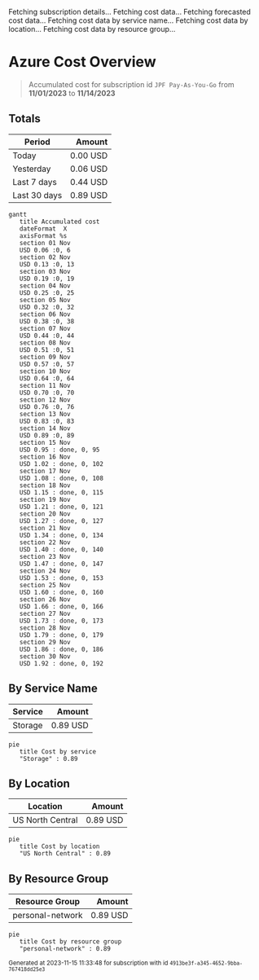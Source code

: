 Fetching subscription details...
Fetching cost data...
Fetching forecasted cost data...
Fetching cost data by service name...
Fetching cost data by location...
Fetching cost data by resource group...
# Azure Cost Overview

> Accumulated cost for subscription id `JPF Pay-As-You-Go` from **11/01/2023** to **11/14/2023**

## Totals

|Period|Amount|
|---|---:|
|Today|0.00 USD|
|Yesterday|0.06 USD|
|Last 7 days|0.44 USD|
|Last 30 days|0.89 USD|

```mermaid
gantt
   title Accumulated cost
   dateFormat  X
   axisFormat %s
   section 01 Nov
   USD 0.06 :0, 6
   section 02 Nov
   USD 0.13 :0, 13
   section 03 Nov
   USD 0.19 :0, 19
   section 04 Nov
   USD 0.25 :0, 25
   section 05 Nov
   USD 0.32 :0, 32
   section 06 Nov
   USD 0.38 :0, 38
   section 07 Nov
   USD 0.44 :0, 44
   section 08 Nov
   USD 0.51 :0, 51
   section 09 Nov
   USD 0.57 :0, 57
   section 10 Nov
   USD 0.64 :0, 64
   section 11 Nov
   USD 0.70 :0, 70
   section 12 Nov
   USD 0.76 :0, 76
   section 13 Nov
   USD 0.83 :0, 83
   section 14 Nov
   USD 0.89 :0, 89
   section 15 Nov
   USD 0.95 : done, 0, 95
   section 16 Nov
   USD 1.02 : done, 0, 102
   section 17 Nov
   USD 1.08 : done, 0, 108
   section 18 Nov
   USD 1.15 : done, 0, 115
   section 19 Nov
   USD 1.21 : done, 0, 121
   section 20 Nov
   USD 1.27 : done, 0, 127
   section 21 Nov
   USD 1.34 : done, 0, 134
   section 22 Nov
   USD 1.40 : done, 0, 140
   section 23 Nov
   USD 1.47 : done, 0, 147
   section 24 Nov
   USD 1.53 : done, 0, 153
   section 25 Nov
   USD 1.60 : done, 0, 160
   section 26 Nov
   USD 1.66 : done, 0, 166
   section 27 Nov
   USD 1.73 : done, 0, 173
   section 28 Nov
   USD 1.79 : done, 0, 179
   section 29 Nov
   USD 1.86 : done, 0, 186
   section 30 Nov
   USD 1.92 : done, 0, 192
```

## By Service Name

|Service|Amount|
|---|---:|
|Storage|0.89 USD|

```mermaid
pie
   title Cost by service
   "Storage" : 0.89
```

## By Location

|Location|Amount|
|---|---:|
|US North Central|0.89 USD|

```mermaid
pie
   title Cost by location
   "US North Central" : 0.89
```

## By Resource Group

|Resource Group|Amount|
|---|---:|
|personal-network|0.89 USD|

```mermaid
pie
   title Cost by resource group
   "personal-network" : 0.89
```

<sup>Generated at 2023-11-15 11:33:48 for subscription with id `4913be3f-a345-4652-9bba-767418dd25e3`</sup>
